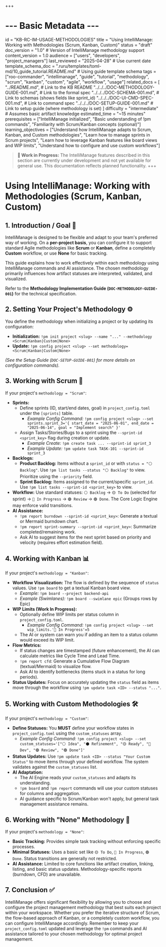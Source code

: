 +++
# --- Basic Metadata ---
id = "KB-RC-IM-USAGE-METHODOLOGIES"
title = "Using IntelliManage: Working with Methodologies (Scrum, Kanban, Custom)"
status = "draft"
doc_version = "1.0" # Version of IntelliManage methodology support
content_version = 1.0
audience = ["users", "developers", "project_managers"]
last_reviewed = "2025-04-28" # Use current date
template_schema_doc = ".ruru/templates/toml-md/10_guide_tutorial.README.md" # Using guide template schema
tags = ["roo-commander", "intellimanage", "guide", "tutorial", "methodology", "scrum", "kanban", "custom", "agile", "workflow", "usage"]
related_docs = [
    "../README.md", # Link to the KB README
    "../../../DOC-METHODOLOGY-GUIDE-001.md", # Link to the formal spec
    "../../../DOC-SCHEMA-001.md", # Link to schemas (shows fields like sprint_id)
    "../../../DOC-UI-CMD-SPEC-001.md", # Link to command spec
    "../../../DOC-SETUP-GUIDE-001.md" # Link to setup guide (where methodology is set)
    ]
difficulty = "intermediate" # Assumes basic artifact knowledge
estimated_time = "~15 minutes"
prerequisites = ["IntelliManage initialized", "Basic understanding of !pm commands", "Familiarity with Scrum/Kanban concepts (optional)"]
learning_objectives = ["Understand how IntelliManage adapts to Scrum, Kanban, and Custom methodologies", "Learn how to manage sprints in Scrum projects", "Learn how to leverage Kanban features like board views and WIP limits", "Understand how to configure and use custom workflows"]
> **🚧 Work in Progress:** The IntelliManage features described in this section are currently under development and not yet available for general use. This documentation reflects planned functionality.
+++

# Using IntelliManage: Working with Methodologies (Scrum, Kanban, Custom)

## 1. Introduction / Goal 🎯

IntelliManage is designed to be flexible and adapt to your team's preferred way of working. On a **per-project basis**, you can configure it to support standard Agile methodologies like **Scrum** or **Kanban**, define a completely **Custom** workflow, or use **None** for basic tracking.

This guide explains how to work effectively within each methodology using IntelliManage commands and AI assistance. The chosen methodology primarily influences how artifact statuses are interpreted, validated, and visualized.

Refer to the **Methodology Implementation Guide (`DOC-METHODOLOGY-GUIDE-001`)** for the technical specification.

## 2. Setting Your Project's Methodology ⚙️

You define the methodology when initializing a project or by updating its configuration:

*   **Initialization:** `!pm init project <slug> --name "..." --methodology <Scrum|Kanban|Custom|None>`
*   **Update:** `!pm config project <slug> --set methodology=<Scrum|Kanban|Custom|None>`

*(See the Setup Guide (`DOC-SETUP-GUIDE-001`) for more details on configuration commands).*

## 3. Working with Scrum 🔄

If your project's `methodology = "Scrum"`:

*   **Sprints:**
    *   Define sprints (ID, start/end dates, goal) in `project_config.toml` under the `[sprints]` table.
        *   *Example Config Command:* `!pm config project <slug> --set sprints.sprint_3='{ start_date = "2025-06-01", end_date = "2025-06-14", goal = "Implement search" }'`
    *   Assign Tasks/Stories/Bugs to a sprint using the `--sprint-id <sprint_key>` flag during creation or update.
        *   *Example Create:* `!pm create task ... --sprint-id sprint_3`
        *   *Example Update:* `!pm update task TASK-101 --sprint-id sprint_3`
*   **Backlogs:**
    *   **Product Backlog:** Items without a `sprint_id` or with `status = "⚪️ Backlog"`. Use `!pm list tasks --status "⚪️ Backlog"` to view. Prioritize using the `--priority` field.
    *   **Sprint Backlog:** Items assigned to the current/specific `sprint_id`. Use `!pm list tasks --sprint-id <sprint_key>` to view.
*   **Workflow:** Use standard statuses: `⚪️ Backlog` -> `🟡 To Do` (selected for sprint) -> `🔵 In Progress` -> `🟣 Review` -> `🟢 Done`. The Core Logic Engine may enforce valid transitions.
*   **AI Assistance:**
    *   `!pm report burndown --sprint-id <sprint_key>`: Generate a textual or Mermaid burndown chart.
    *   `!pm report sprint-summary --sprint-id <sprint_key>`: Summarize completed/remaining work.
    *   Ask AI to suggest items for the next sprint based on priority and velocity (requires effort estimation field).

## 4. Working with Kanban 📊

If your project's `methodology = "Kanban"`:

*   **Workflow Visualization:** The flow is defined by the sequence of `status` values. Use `!pm board` to get a textual Kanban board view.
    *   *Example:* `!pm board --project backend-api`
    *   *Example (Swimlanes):* `!pm board --swimlane epic` (Groups rows by Epic)
*   **WIP Limits (Work In Progress):**
    *   Optionally define WIP limits per status column in `project_config.toml`.
        *   *Example Config Command:* `!pm config project <slug> --set wip_limits.'🔵 In Progress'=5`
    *   The AI or system can warn you if adding an item to a status column would exceed its WIP limit.
*   **Flow Metrics:**
    *   If status changes are timestamped (future enhancement), the AI can calculate metrics like Cycle Time and Lead Time.
    *   `!pm report cfd`: Generate a Cumulative Flow Diagram (textual/Mermaid) to visualize flow.
    *   Ask AI to identify bottlenecks (items stuck in a status for long periods).
*   **Status Updates:** Focus on accurately updating the `status` field as items move through the workflow using `!pm update task <ID> --status "..."`.

## 5. Working with Custom Methodologies 🛠️

If your project's `methodology = "Custom"`:

*   **Define Statuses:** You **MUST** define your workflow states in `project_config.toml` using the `custom_statuses` array.
    *   *Example Config Command:* `!pm config project <slug> --set custom_statuses='["⚪️ Idea", "⚫️ Refinement", "🟡 Ready", "🔵 Dev", "🟣 Review", "🟢 Done"]'`
*   **Status Updates:** Use `!pm update task <ID> --status "Your Custom Status"` to move items through your defined workflow. The system validates against the `custom_statuses` list.
*   **AI Adaptation:**
    *   The AI Engine reads your `custom_statuses` and adapts its understanding.
    *   `!pm board` and `!pm report` commands will use your custom statuses for columns and aggregation.
    *   AI guidance specific to Scrum/Kanban won't apply, but general task management assistance remains.

## 6. Working with "None" Methodology 🚫

If your project's `methodology = "None"`:

*   **Basic Tracking:** Provides simple task tracking without enforcing specific processes.
*   **Minimal Statuses:** Uses a basic set like `🟡 To Do`, `🔵 In Progress`, `🟢 Done`. Status transitions are generally not restricted.
*   **AI Assistance:** Limited to core functions like artifact creation, linking, listing, and basic status updates. Methodology-specific reports (burndown, CFD) are unavailable.

## 7. Conclusion ✅

IntelliManage offers significant flexibility by allowing you to choose and configure the project management methodology that best suits each project within your workspace. Whether you prefer the iterative structure of Scrum, the flow-based approach of Kanban, or a completely custom workflow, you can configure IntelliManage accordingly. Remember to keep your `project_config.toml` updated and leverage the `!pm` commands and AI assistance tailored to your chosen methodology for optimal project management.